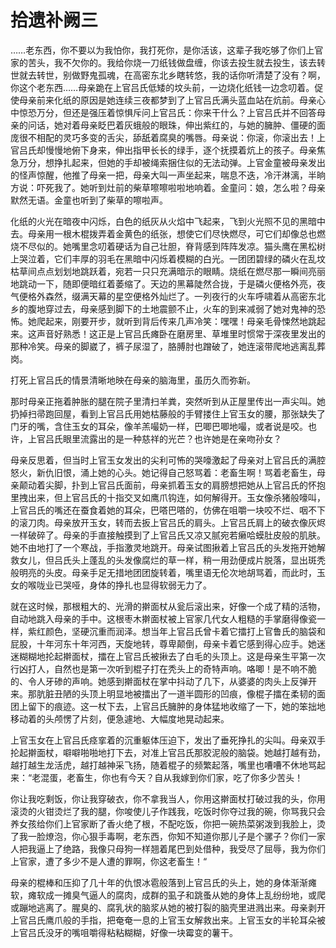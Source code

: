 # 拾遗补阙三

……老东西，你不要以为我怕你，我打死你，是你活该，这辈子我吃够了你们上官家的苦头，我不欠你的。我给你烧一刀纸钱做盘缠，你该去投生就去投生，该去转世就去转世，别做野鬼孤魂，在高密东北乡瞎转悠，我的话你听清楚了没有？啊，你这个老东西……母亲跪在上官吕氏低矮的坟头前，一边烧化纸钱一边念叨着。促使母亲前来化纸的原因是她连续三夜都梦到了上官吕氏满头蓝血站在炕前。母亲心中惊恐万分，但还是强压着惊惧斥问上官吕氏：你来干什么？上官吕氏并不回答母亲的问话，她对着母亲眨巴着灰蛾般的眼珠，伸出紫红的，与她的臃肿、僵硬的面庞很不相配的灵巧多变的舌尖，舔舐着腐臭的嘴唇。母亲说：你滚，你滚出去！上官吕氏却慢慢地俯下身来，伸出指甲长长的绿手，逐个抚摸着炕上的孩子。母亲焦急万分，想挣扎起来，但她的手却被绳索捆住似的无法动弹。上官金童被母亲发出的怪声惊醒，他推了母亲一把，母亲大叫一声坐起来，喘息不迭，冷汗淋漓，半晌方说：吓死我了。她听到灶前的柴草嚓嚓啦啦地响着。金童问：娘，怎么啦？母亲默然无语。金童也听到了柴草的嚓啦声。

化纸的火光在暗夜中闪烁，白色的纸灰从火焰中飞起来，飞到火光照不见的黑暗中去。母亲用一根木棍拨弄着金黄色的纸张，想使它们尽快燃尽，可它们却像总也燃烧不尽似的。她嘴里念叨着硬话为自己壮胆，脊背感到阵阵发凉。猫头鹰在黑松树上哭泣着，它们丰厚的羽毛在黑暗中闪烁着模糊的白光。一团团碧绿的磷火在乱坟枯草间点点划划地跳跃着，宛若一只只充满暗示的眼睛。烧纸在燃尽那一瞬间亮丽地跳动一下，随即便暗红着萎缩了。天边的黑幕陡然合拢，于是磷火便格外亮，夜气便格外森然，缀满天幕的星空便格外灿烂了。一列夜行的火车呼啸着从高密东北乡的腹地穿过去，母亲感到脚下的土地震颤不止，火车的到来减弱了她对鬼神的恐怖。她爬起来，刚要开步，就听到背后传来几声冷笑：嘿嘿！母亲毛骨悚然地跳起来。这声音好熟悉！这正是上官吕氏瘫卧在磨房里、草堆里时惯常于深夜里发出的那种冷笑。母亲的脚崴了，裤子尿湿了，胳膊肘也蹭破了，她连滚带爬地逃离乱葬岗。

打死上官吕氏的情景清晰地映在母亲的脑海里，虽历久而弥新。

那时母亲正拖着肿胀的腿在院子里清扫羊粪，突然听到从正屋里传出一声尖叫。她扔掉扫帚跑回屋，看到上官吕氏用她枯藤般的手臂搂住上官玉女的腰，那张缺失了门牙的嘴，含住玉女的耳朵，像羊羔嘬奶一样，巴唧巴唧地嘬，或者说是咬。也许，上官吕氏眼里流露出的是一种慈祥的光芒？也许她是在亲吻孙女？

母亲反思着，但当时上官玉女发出的尖利可怖的哭嚎激起了母亲对上官吕氏的满腔怒火，新仇旧恨，涌上她的心头。她记得自己怒骂着：老畜生啊！骂着老畜生，母亲颠动着尖脚，扑到上官吕氏面前，母亲抓着玉女的肩膀想把她从上官吕氏的怀抱里拽出来，但上官吕氏的十指交叉如鹰爪钩连，如何解得开。玉女像杀猪般嚎叫，上官吕氏的嘴还在蚕食着她的耳朵，巴嗒巴嗒的，仿佛在咀嚼一块咬不烂、咽不下的滚刀肉。母亲放开玉女，转而去扳上官吕氏的肩头。上官吕氏肩上的破衣像灰烬一样破碎了。母亲的手直接触摸到了上官吕氏又凉又腻宛若癞哈蟆肚皮般的肌肤。她不由地打了一个寒战，手指激灵地跳开。母亲试图揪着上官吕氏的头发拖开她解救女儿，但吕氏头上蓬乱的头发像腐烂的草一样，稍一用劲便成片脱落，显出斑秃般明亮的头皮。母亲手足无措地团团旋转着，嘴里语无伦次地胡骂着，而此时，玉女的喉咙业已哭哑，身体的挣扎也显得软弱无力了。

就在这时候，那根粗大的、光滑的擀面杖从瓮后滚出来，好像一个成了精的活物，自动地跳入母亲的手中。这根枣木擀面杖被上官家几代女人粗糙的手掌磨得像瓷一样，紫红颜色，坚硬沉重而润泽。想当年上官吕氏曾卡着它擂打上官鲁氏的脑袋和屁股，十年河东十年河西，天旋地转，尊卑颠倒，母亲卡着它感到得心应手。她迷迷糊糊地抡起擀面杖，擂在上官吕氏被揪去了白毛的头顶上。这是母亲生平第一次行凶打人，自然也是第一次听到棍子打在秃头上的奇特声响。咯唧！是不响不脆的、令人牙碜的声响。她感到擀面杖在掌中抖动了几下，从婆婆的肉头上反弹开来。那肮脏丑陋的头顶上明显地被擂出了一道半圆形的凹痕，像棍子擂在柔韧的面团上留下的痕迹。这一杖下去，上官吕氏臃肿的身体猛地收缩了一下，她的笨拙地移动着的头颅愣了片刻，便急遽地、大幅度地晃动起来。

上官玉女在上官吕氏痉挛着的沉重躯体压迫下，发出了垂死挣扎的尖叫。母亲双手抡起擀面杖，噼噼啪啪地打下去，对准上官吕氏那胶泥般的脑袋。她越打越有劲，越打越生龙活虎，越打越神采飞扬，随着棍子的频繁起落，嘴里也嘈嘈不休地骂起来：“老混蛋，老畜生，你也有今天？自从我嫁到你们家，吃了你多少苦头！

你让我吃剩饭，你让我穿破衣，你不拿我当人，你用这擀面杖打破过我的头，你用滚烫的火钳烫烂了我的腿，你唆使儿子作践我，吃饭时你夺过我的碗，你骂我只会养女孩给你们上官家断了香火绝了根，不配吃饭，你把一碗热菜粥泼到我脸上，烫了我一脸燎泡，你心狠手毒啊，老东西，你知不知道你那儿子是个骡子？你们一家人把我逼上了绝路，我像只母狗一样翘着尾巴到处借种，我受尽了屈辱，我为你们上官家，遭了多少不是人遭的罪啊，你这老畜生！“

母亲的棍棒和压抑了几十年的仇恨冰雹般落到上官吕氏的头上，她的身体渐渐瘫软，瘫软成一摊臭气逼人的腐肉，成群的虱子和跳蚤从她的身体上乱纷纷地，或爬或蹦地逃离了。腥臭的、腐乳状的脑浆从她的被打裂的脑壳里进溅出来。母亲剥开上官吕氏鹰爪般的手指，把奄奄一息的上官玉女解救出来。上官玉女的半轮耳朵被上官吕氏没牙的嘴咀嚼得粘粘糊糊，好像一块霉变的薯干。